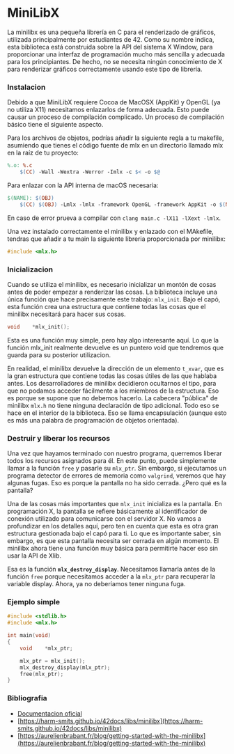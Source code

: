 # MiniLibX

La minilibx es una pequeña librería en C para el renderizado de gráficos, utilizada principalmente por estudiantes de 42. Como su nombre indica, esta biblioteca está construida sobre la API del sistema X Window, para proporcionar una interfaz de programación mucho más sencilla y adecuada para los principiantes. De hecho, no se necesita ningún conocimiento de X para renderizar gráficos correctamente usando este tipo de librería.

### Instalacion

Debido a que MiniLibX requiere Cocoa de MacOSX (AppKit) y OpenGL (ya no utiliza X11) necesitamos enlazarlos de forma adecuada. Esto puede causar un proceso de compilación complicado. Un proceso de compilación básico tiene el siguiente aspecto.

Para los archivos de objetos, podrías añadir la siguiente regla a tu makefile, asumiendo que tienes el código fuente de mlx en un directorio llamado mlx en la raíz de tu proyecto:

```makefile
%.o: %.c
	$(CC) -Wall -Wextra -Werror -Imlx -c $< -o $@
```

Para enlazar con la API interna de macOS necesaria:

```makefile
$(NAME): $(OBJ)
	$(CC) $(OBJ) -Lmlx -lmlx -framework OpenGL -framework AppKit -o $(NAME)
```

En caso de error prueva a compilar con `clang main.c -lX11 -lXext -lmlx`.

Una vez instalado correctamente el minilibx y enlazado con el MAkefile, tendras que añadir a tu main la siguiente libreria proporcionada por minilibx:

```c
#include <mlx.h>
```

### Inicializacion

Cuando se utiliza el minilibx, es necesario inicializar un montón de cosas antes de poder empezar a renderizar las cosas. La biblioteca incluye una única función que hace precisamente este trabajo: `mlx_init`. Bajo el capó, esta función crea una estructura que contiene todas las cosas que el minilibx necesitará para hacer sus cosas.

```c
void	*mlx_init();
```

Esta es una función muy simple, pero hay algo interesante aquí. Lo que la función mlx\_init realmente devuelve es un puntero void que tendremos que guarda para su posterior utilizacion.

En realidad, el minilibx devuelve la dirección de un elemento `t_xvar`, que es la gran estructura que contiene todas las cosas útiles de las que hablaba antes. Los desarrolladores de minilibx decidieron ocultarnos el tipo, para que no podamos acceder fácilmente a los miembros de la estructura. Eso es porque se supone que no debemos hacerlo. La cabecera "pública" de minilibx `mlx.h` no tiene ninguna declaración de tipo adicional. Todo eso se hace en el interior de la biblioteca. Eso se llama encapsulación (aunque esto es más una palabra de programación de objetos orientada).

### Destruir y liberar los recursos

Una vez que hayamos terminado con nuestro programa, querremos liberar todos los recursos asignados para él. En este punto, puede simplemente llamar a la función `free` y pasarle su `mlx_ptr`. Sin embargo, si ejecutamos un programa detector de errores de memoria como `valgrind`, veremos que hay algunas fugas. Eso es porque la pantalla no ha sido cerrada. ¿Pero qué es la pantalla?

Una de las cosas más importantes que `mlx_init` inicializa es la pantalla. En programación X, la pantalla se refiere básicamente al identificador de conexión utilizado para comunicarse con el servidor X. No vamos a profundizar en los detalles aquí, pero ten en cuenta que esta es otra gran estructura gestionada bajo el capó para ti. Lo que es importante saber, sin embargo, es que esta pantalla necesita ser cerrada en algún momento. El minilibx ahora tiene una función muy básica para permitirte hacer eso sin usar la API de Xlib.

Esa es la función **`mlx_destroy_display`**. Necesitamos llamarla antes de la función `free` porque necesitamos acceder a la `mlx_ptr` para recuperar la variable display. Ahora, ya no deberíamos tener ninguna fuga.

### Ejemplo simple

```c
#include <stdlib.h>
#include <mlx.h>

int main(void)
{
	void	*mlx_ptr;

	mlx_ptr = mlx_init();
	mlx_destroy_display(mlx_ptr);
	free(mlx_ptr);
}
```

### Bibliografia

* [Documentacion oficial](https://qst0.github.io/ft\_libgfx/man\_mlx.html)
* [https://harm-smits.github.io/42docs/libs/minilibx](https://harm-smits.github.io/42docs/libs/minilibx)
* [https://aurelienbrabant.fr/blog/getting-started-with-the-minilibx](https://aurelienbrabant.fr/blog/getting-started-with-the-minilibx)
